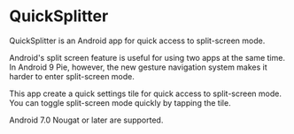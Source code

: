 # QuickSplitter

QuickSplitter is an Android app for quick access to split-screen mode.

Android's split screen feature is useful for using two apps at the
same time.  In Android 9 Pie, however, the new gesture navigation
system makes it harder to enter split-screen mode.

This app create a quick settings tile for quick access to split-screen
mode.  You can toggle split-screen mode quickly by tapping the tile.

Android 7.0 Nougat or later are supported.
